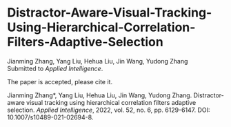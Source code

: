 # Distractor-Aware-Visual-Tracking-Using-Hierarchical-Correlation-Filters-Adaptive-Selection
Jianming Zhang, Yang Liu, Hehua Liu, Jin Wang, Yudong Zhang </br>
Submitted to *Applied Intelligence*.

The paper is accepted, please cite it.

Jianming Zhang*, Yang Liu, Hehua Liu, Jin Wang, Yudong Zhang. Distractor-aware visual tracking using hierarchical correlation filters adaptive selection. *Applied Intelligence*, 2022, vol. 52, no. 6, pp. 6129-6147. DOI: 10.1007/s10489-021-02694-8.
